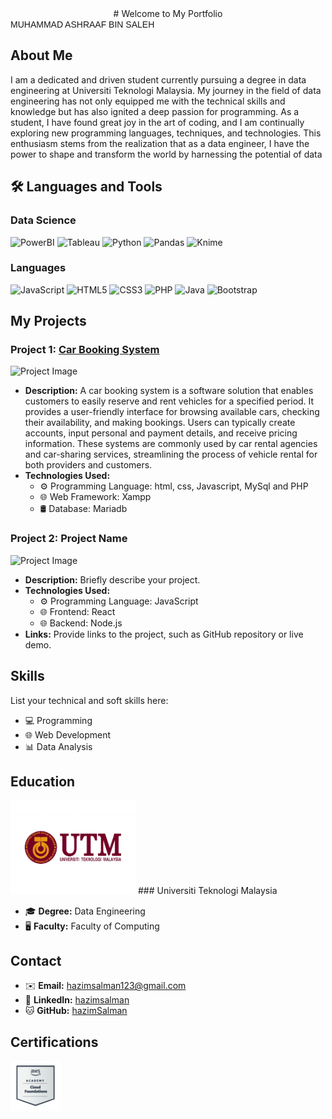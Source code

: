 
<div align="center"> 
# Welcome to My Portfolio</div>
<div>
<span style="font-family: Arial, Helvetica, sans-serif">MUHAMMAD ASHRAAF BIN SALEH</span>
</div>

## About Me

I am a dedicated and driven student currently pursuing a degree in data engineering at Universiti Teknologi Malaysia. My journey in the field of data engineering has not only equipped me with the technical skills and knowledge but has also ignited a deep passion for programming. As a student, I have found great joy in the art of coding, and I am continually exploring new programming languages, 
techniques, and technologies. This enthusiasm stems from the realization that as a data engineer, I have the power to shape and transform the world by harnessing the potential of data

## 🛠️ Languages and Tools

### Data Science
![PowerBI](https://img.shields.io/badge/PowerBI-F2C811?style=for-the-badge&logo=Power%20BI&logoColor=white)
![Tableau](https://img.shields.io/badge/Tableau-E97627?style=for-the-badge&logo=Tableau&logoColor=white)
![Python](https://img.shields.io/badge/python-3670A0?style=for-the-badge&logo=python&logoColor=ffdd54)
![Pandas](https://img.shields.io/badge/pandas-%23150458.svg?style=for-the-badge&logo=pandas&logoColor=white)
![Knime](https://img.shields.io/badge/knime-%23150458.svg?style=for-the-badge&logo=knime&logoColor=white)

### Languages
![JavaScript](https://img.shields.io/badge/javascript-%23323330.svg?style=for-the-badge&logo=javascript&logoColor=%23F7DF1E)
![HTML5](https://img.shields.io/badge/html5-%23E34F26.svg?style=for-the-badge&logo=html5&logoColor=white)
![CSS3](https://img.shields.io/badge/css3-%231572B6.svg?style=for-the-badge&logo=css3&logoColor=white)
![PHP](https://img.shields.io/badge/php-%23777BB4.svg?style=for-the-badge&logo=php&logoColor=white)
![Java](https://img.shields.io/badge/java-%23ED8B00.svg?style=for-the-badge&logo=java&logoColor=white)
![Bootstrap](https://img.shields.io/badge/bootstrap-%23563D7C.svg?style=for-the-badge&logo=bootstrap&logoColor=white)

## My Projects

### Project 1: [Car Booking System](https://hazimutm.000webhostapp.com/cbs/)

![Project Image](carpack.png) 


- **Description:** A car booking system is a software solution that enables customers to easily reserve and rent vehicles for a specified period. It provides a user-friendly interface for browsing available cars, checking their availability, and making bookings. Users can typically create accounts, input personal and payment details, and receive pricing information. These systems are commonly used by car rental agencies and car-sharing services, streamlining the process of vehicle rental for both providers and customers.
- **Technologies Used:** 
  - ⚙️ Programming Language: html, css, Javascript, MySql and PHP 
  - 🌐 Web Framework: Xampp
  - 🛢️ Database: Mariadb

### Project 2: Project Name

![Project Image](project-image.jpg)

- **Description:** Briefly describe your project.
- **Technologies Used:** 
  - ⚙️ Programming Language: JavaScript
  - 🌐 Frontend: React
  - 🌐 Backend: Node.js
- **Links:** Provide links to the project, such as GitHub repository or live demo.

## Skills

List your technical and soft skills here:

- 💻 Programming
- 🌐 Web Development
- 📊 Data Analysis
  
## Education
<div>
<img src="utm.jpg" width="200" alt="utm.jpg">
### Universiti Teknologi Malaysia

- 🎓 **Degree:** Data Engineering
- 🖥️ **Faculty:** Faculty of Computing
</div>

## Contact

- ✉️ **Email:** hazimsalman123@gmail.com
- 🔗 **LinkedIn:** [hazimsalman](https://www.linkedin.com/in/hazimsalman)
- 🐱 **GitHub:** [hazimSalman](https://github.com/hazimSalman)

## Certifications

 <img src="cloudbadge.png" width="80" alt="Image Alt Text">
